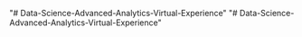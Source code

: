 "# Data-Science-Advanced-Analytics-Virtual-Experience" 
"# Data-Science-Advanced-Analytics-Virtual-Experience" 
